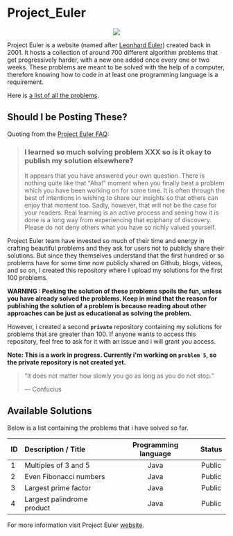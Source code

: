 # Project_Euler

 <p align="center">
 <img src="https://upload.wikimedia.org/wikipedia/commons/thumb/d/d7/Leonhard_Euler.jpg/186px-Leonhard_Euler.jpg">
 </p>
 
Project Euler is a website (named after [Leonhard Euler](https://en.wikipedia.org/wiki/Leonhard_Euler)) created back in 2001. 
It hosts a collection of around 700 different algorithm problems that get progressively harder, with a new one added once every one or two weeks.
These problems are meant to be solved with the help of a computer, therefore knowing how to code in at least one programming language is a requirement.

Here is [a list of all the problems](https://projecteuler.net/archives).

## Should I be Posting These?
Quoting from the [Project Euler FAQ](https://projecteuler.net/about):
>### I learned so much solving problem XXX so is it okay to publish my solution elsewhere?
>
>It appears that you have answered your own question. There is nothing quite like that "Aha!" moment when you finally beat a problem which you have been working on for some time.
It is often through the best of intentions in wishing to share our insights so that others can enjoy that moment too. Sadly, however, that will not be the case for your readers.
Real learning is an active process and seeing how it is done is a long way from experiencing that epiphany of discovery. Please do not deny others what you have so richly valued
yourself.

Project Euler team have invested so much of their time and energy in crafting beautiful problems and they ask for users not to publicly share their solutions. 
But since they themselves understand that the first hundred or so problems have for some time now publicly shared on Github, blogs, videos, and so on, I created this repository
where I upload my solutions for the first 100 problems.

 **WARNING : Peeking the solution of these problems spoils the fun, unless you have already solved the problems. Keep in mind that the reason for publishing the solution
 of a problem is because reading about other approaches can be just as educational as solving the problem.**

However, i created a second **```private```** repository containing my solutions for problems that are greater than 100. If anyone wants to access this repository, feel free
to ask for it with an issue and i will grant you access.

**Note: This is a work in progress. Currently i'm working on **```problem 5```**, so the private repository is not created yet.**

>“It does not matter how slowly you go as long as you do not stop.”
>
>― Confucius

## Available Solutions
Below is a list containing the problems that i have solved so far.

| **ID** | **Description / Title** | **Programming language** | **Status** |
|--------|:------------------------|:------------------------:|:----------:|
|1|Multiples of 3 and 5 |Java| Public
|2|Even Fibonacci numbers |Java| Public
|3|Largest prime factor |Java| Public
|4|Largest palindrome product |Java|Public



For more information visit Project Euler [website](https://projecteuler.net/).
